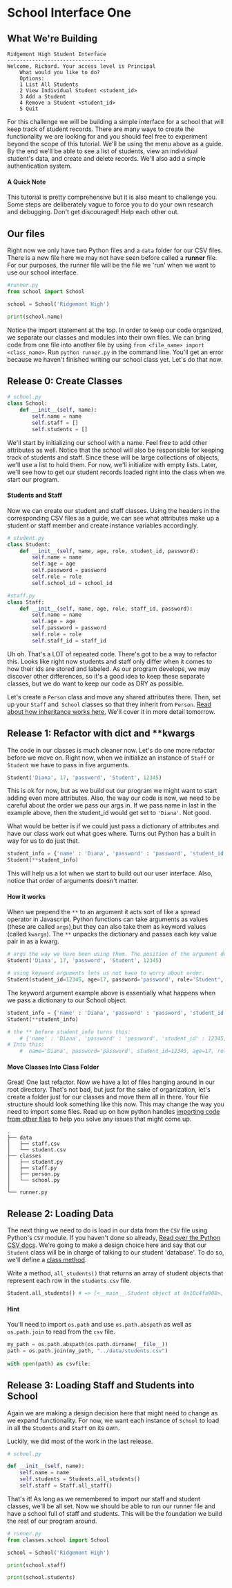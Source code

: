 # School Interface One

## What We're Building
```
Ridgemont High Student Interface 
--------------------------------
Welcome, Richard. Your access level is Principal
    What would you like to do?
    Options:
    1 List All Students
    2 View Individual Student <student_id>
    3 Add a Student
    4 Remove a Student <student_id>
    5 Quit
```

For this challenge we will be building a simple interface for a school that will keep track of student records. There are many ways to create the functionality we are looking for and you should feel free to experiment beyond the scope of this tutorial. We'll be using the menu above as a guide. By the end we'll be able to see a list of students, view an individual student's data, and create and delete records. We'll also add a simple authentication system. 

#### A Quick Note
This tutorial is pretty comprehensive but it is also meant to challenge you. Some steps are deliberately vague to force you to do your own research and debugging. Don't get discouraged! Help each other out. 

## Our files 

Right now we only have two Python files and a `data` folder for our CSV files. There is a new file here we may not have seen before called a **runner** file. For our purposes, the runner file will be the file we 'run' when we want to use our school interface. 

```Python 
#runner.py
from school import School  

school = School('Ridgemont High') 

print(school.name)
```
Notice the import statement at the top. In order to keep our code organized, we separate our classes and modules into their own files. We can bring code from one file into another file by using `from <file_name> import <class_name>`. Run `python runner.py` in the command line. You'll get an error because we haven't finished writing our school class yet. Let's do that now. 


## Release 0: Create Classes

```Python
# school.py
class School:
    def __init__(self, name):
        self.name = name
        self.staff = []
        self.students = []
```
We'll start by initializing our school with a name. Feel free to add other attributes as well. Notice that the school will also be responsible for keeping track of students and staff. Since these will be large collections of objects, we'll use a list to hold them. For now, we'll initialize with empty lists. Later, we'll see how to get our student records loaded right into the class when we start our program. 

#### Students and Staff
Now we can create our student and staff classes. Using the headers in the corresponding CSV files as a guide, we can see what attributes make up a student or staff member and create instance variables accordingly. 


```Python 
# student.py
class Student:
    def __init__(self, name, age, role, student_id, password):
        self.name = name 
        self.age = age         
        self.password = password
        self.role = role
        self.school_id = school_id
```
```python
#staff.py
class Staff:
    def __init__(self, name, age, role, staff_id, password):
        self.name = name 
        self.age = age         
        self.password = password
        self.role = role
        self.staff_id = staff_id
```

Uh oh. That's a LOT of repeated code. There's got to be a way to refactor this. Looks like right now students and staff only differ when it comes to how their ids are stored and labeled. As our program develops, we may discover other differences, so it's a good idea to keep these separate classes, but we do want to keep our code as DRY as possible. 

Let's create a `Person` class and move any shared attributes there. Then, set up your `Staff` and` School` classes so that they inherit from `Person`. [Read about how inheritance works here.](https://www.python-course.eu/python3_inheritance.php) We'll cover it in more detail tomorrow.


## Release 1: Refactor with dict and **kwargs

The code in our classes is much cleaner now. Let's do one more refactor before we move on. Right now, when we initialize an instance of `Staff` or `Student` we have to pass in five arguments.

```Python
Student('Diana', 17, 'password', 'Student', 12345)
```
This is ok for now, but as we build out our program we might want to start adding even more attributes. Also, the way our code is now, we need to be careful about the order we pass our args in. If we pass name in last in the example above, then the student_id would get set to `'Diana'`. Not good. 

What would be better is if we could just pass a dictionary of attributes and have our class work out what goes where. Turns out Python has a built in way for us to do just that. 

```python 
student_info = {'name' : 'Diana', 'password' : 'password', 'student_id' : 12345, 'age' : 17, 'role' : 'Student'}
Student(**student_info)
```

This will help us a lot when we start to build out our user interface. Also, notice that order of arguments doesn't matter. 

#### How it works 
When we prepend the `**` to an argument it acts sort of like a spread operator in Javascript. Python functions can take arguments as values (these are called `args`),but they can also take them as keyword values (called `kwargs`). The `**` unpacks the dictionary and passes each key value pair in as a kwarg. 

```Python
# args the way we have been using them. The position of the argument determines what variable the value gets assigned to. 
Student('Diana', 17, 'password', 'Student', 12345)

# using keyword arguments lets us not have to worry about order. 
Student(student_id=12345, age=17, password='password', role='Student',  name='Diana')

```

The keyword argument example above is essentially what happens when we pass a dictionary to our School object. 

```Python 
student_info = {'name' : 'Diana', 'password' : 'password', 'student_id' : 12345, 'age' : 17, 'role' : 'Student'}
Student(**student_info)

# the ** before student_info turns this: 
    # {'name' : 'Diana', 'password' : 'password', 'student_id' : 12345, 'age' : 17, 'role' : 'Student'}
# Into this:
    #  name='Diana', password='password', student_id=12345, age=17, role='Student'

```
#### Move Classes Into Class Folder

Great! One last refactor. Now we have a lot of files hanging around in our root directory. That's not bad, but just for the sake of organization, let's create a folder just for our classes and move them all in there. Your file structure should look something like this now. This may change the way you need to import some files. Read up on how python handles [importing code from other files](https://www.blog.pythonlibrary.org/2016/03/01/python-101-all-about-imports/) to help you solve any issues that might come up. 
```
.
├── data                    
│   ├── staff.csv         
│   └── student.csv                
├── classes                  
│   ├── student.py         
│   ├── staff.py         
│   ├── person.py         
│   └── school.py 
│               
└── runner.py 
```

## Release 2: Loading Data
The next thing we need to do is load in our data from the `CSV` file using Python's `CSV` module. If you haven't done so already, [Read over the Python CSV docs](https://docs.python.org/3/library/csv.html). 
We're going to make a design choice here and say that our `Student` class will be in charge of talking to our student 'database'. To do so, we'll define a [class method](https://realpython.com/instance-class-and-static-methods-demystified/#static-methods). 

Write a method, `all_students()` that returns an array of student objects that represent each row in the `students.csv` file. 

```Python
Student.all_students() # => [<__main__.Student object at 0x10c4fa908>, <__main__.Student object at 0x10c4faa58>, <__main__.Student object at 0x10c4faba8>, <__main__.Student object at 0x10c4facf8>, <__main__.Student object at 0x10c4fae48>, <__main__.Student object at 0x10c4faf98>]
```
#### Hint 
You'll need to import `os.path` and use `os.path.abspath` as well as `os.path.join` to read from the `csv` file. 

```Python
my_path = os.path.abspath(os.path.dirname(__file__))
path = os.path.join(my_path, "../data/students.csv")
    
with open(path) as csvfile:

```

## Release 3: Loading Staff and Students into School
Again we are making a design decision here that might need to change as we expand functionality. For now, we want each instance of `School` to load in all the `Students` and `Staff` on its own. 

Luckily, we did most of the work in the last release. 

```Python
# school.py

def __init__(self, name):
    self.name = name   
    self.students = Students.all_students() 
    self.staff = Staff.all_staff()
```
That's it! As long as we remembered to import our staff and student classes, we'll be all set. Now we should be able to run our runner file and have a school full of staff and students. This will be the foundation we build the rest of our program around. 

```Python 
# runner.py 
from classes.school import School 

school = School('Ridgemont High') 

print(school.staff) 

print(school.students)
```



